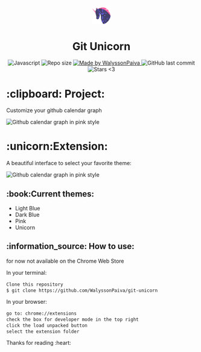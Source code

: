 <div align="center">
    <img alt="Unicorn" width="10%" heigth="10%" src="assets/icon_github.svg">
    <h1>
Git Unicorn
</h1>
</div>
<p align="center">
   <a>
    <img alt="Javascript" src="https://img.shields.io/github/languages/top/WalyssonPaiva/git-unicorn">
  </a>

  <img alt="Repo size" src="https://img.shields.io/github/repo-size/WalyssonPaiva/git-unicorn">
	
  <a href="www.linkedin.com/in/walyssonpaiva">
    <img alt="Made by WalyssonPaiva" src="https://img.shields.io/badge/Made%20By-WalyssonPaiva-brightgreen">
  </a>

  <a>
    <img alt="GitHub last commit" src="https://img.shields.io/github/last-commit/WalyssonPaiva/git-unicorn">
  </a>

 
  <img alt="Stars <3" src="https://img.shields.io/github/stars/WalyssonPaiva/git-unicorn?style=social">
</p>
<h1>
  :clipboard: Project:
</h1>
<p>Customize your github calendar graph</p>
<img alt="Github calendar graph in pink style" src="https://user-images.githubusercontent.com/41702724/127695033-3c142c0d-977f-4184-833f-873c06ae1bb4.PNG">


<h1>:unicorn:Extension:</h1>
<p>A beautiful interface to select your favorite theme:</p>
<img alt="Github calendar graph in pink style" src="https://user-images.githubusercontent.com/41702724/127694996-0ef95a91-69b2-482a-8229-7fd931f39020.PNG">

<h2>:book:Current themes: </h2>
<ul>
<li> Light Blue </li>
<li> Dark Blue </li>
<li> Pink </li>
<li> Unicorn </li>
</ul>

<h2>:information_source: How to use: </h2>
<p> for now not available on the Chrome Web Store </p>

In your terminal:
``` 
Clone this repository
$ git clone https://github.com/WalyssonPaiva/git-unicorn
```
In your browser:
``` 
go to: chrome://extensions
check the box for developer mode in the top right
click the load unpacked button
select the extension folder
```
<p>Thanks for reading :heart:</p>
